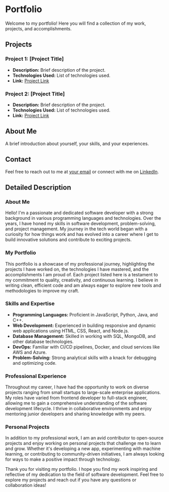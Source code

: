 # Portfolio

Welcome to my portfolio! Here you will find a collection of my work, projects, and accomplishments.

## Projects

### Project 1: [Project Title]
- **Description:** Brief description of the project.
- **Technologies Used:** List of technologies used.
- **Link:** [Project Link](#)

### Project 2: [Project Title]
- **Description:** Brief description of the project.
- **Technologies Used:** List of technologies used.
- **Link:** [Project Link](#)

## About Me

A brief introduction about yourself, your skills, and your experiences.

## Contact

Feel free to reach out to me at [your email](mailto:your.email@example.com) or connect with me on [LinkedIn](#).

## Detailed Description

### About Me

Hello! I'm a passionate and dedicated software developer with a strong background in various programming languages and technologies. Over the years, I have honed my skills in software development, problem-solving, and project management. My journey in the tech world began with a curiosity for how things work and has evolved into a career where I get to build innovative solutions and contribute to exciting projects.

### My Portfolio

This portfolio is a showcase of my professional journey, highlighting the projects I have worked on, the technologies I have mastered, and the accomplishments I am proud of. Each project listed here is a testament to my commitment to quality, creativity, and continuous learning. I believe in writing clean, efficient code and am always eager to explore new tools and methodologies to improve my craft.

### Skills and Expertise

- **Programming Languages:** Proficient in JavaScript, Python, Java, and C++.
- **Web Development:** Experienced in building responsive and dynamic web applications using HTML, CSS, React, and Node.js.
- **Database Management:** Skilled in working with SQL, MongoDB, and other database technologies.
- **DevOps:** Familiar with CI/CD pipelines, Docker, and cloud services like AWS and Azure.
- **Problem-Solving:** Strong analytical skills with a knack for debugging and optimizing code.

### Professional Experience

Throughout my career, I have had the opportunity to work on diverse projects ranging from small startups to large-scale enterprise applications. My roles have varied from frontend developer to full-stack engineer, allowing me to gain a comprehensive understanding of the software development lifecycle. I thrive in collaborative environments and enjoy mentoring junior developers and sharing knowledge with my peers.

### Personal Projects

In addition to my professional work, I am an avid contributor to open-source projects and enjoy working on personal projects that challenge me to learn and grow. Whether it's developing a new app, experimenting with machine learning, or contributing to community-driven initiatives, I am always looking for ways to make a positive impact through technology.

Thank you for visiting my portfolio. I hope you find my work inspiring and reflective of my dedication to the field of software development. Feel free to explore my projects and reach out if you have any questions or collaboration ideas!
